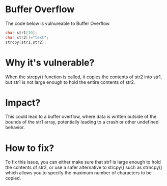# Buffer Overflow

The code below is vulnureable to Buffer Overflow

```c
char str1[10];
char str2[]="text";
strcpy(str1,str2);
```

# Why it's vulnerable?
When the strcpy() function is called, it copies the contents of str2 into str1, but str1 is not large enough to hold the entire contents of str2. 

# Impact?
This could lead to a buffer overflow, where data is written outside of the bounds of the str1 array, potentially leading to a crash or other undefined behavior.

# How to fix?
To fix this issue, you can either make sure that str1 is large enough to hold the contents of str2, or use a safer alternative to strcpy() such as strncpy() which allows you to specify the maximum number of characters to be copied.
